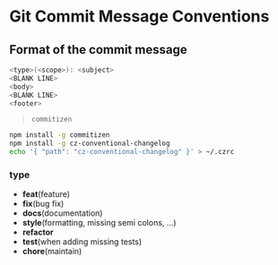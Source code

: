 # Git Commit Message Conventions

## Format of the commit message

```bash
<type>(<scope>): <subject>
<BLANK LINE>
<body>
<BLANK LINE>
<footer>
```

> `commitizen`

```bash
npm install -g commitizen
npm install -g cz-conventional-changelog
echo '{ "path": "cz-conventional-changelog" }' > ~/.czrc
```

### type

* **feat**(feature)
* **fix**(bug fix)
* **docs**(documentation)
* **style**(formatting, missing semi colons, ...)
* **refactor**
* **test**(when adding missing tests)
* **chore**(maintain)
